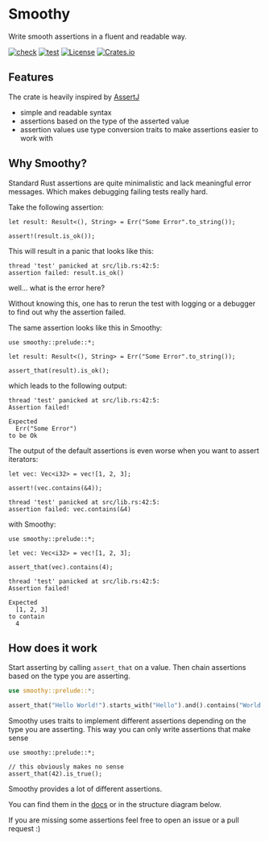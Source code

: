 # Smoothy

Write smooth assertions in a fluent and readable way.

[![check](https://github.com/open-schnick/Smoothy/actions/workflows/check.yml/badge.svg)](https://github.com/open-schnick/Smoothy/actions/workflows/check.yml)
[![test](https://github.com/open-schnick/Smoothy/actions/workflows/test.yml/badge.svg)](https://github.com/open-schnick/Smoothy/actions/workflows/test.yml)
[![License](https://img.shields.io/crates/l/smoothy)](https://github.com/open-schnick/Smoothy/blob/master/LICENSE)
[![Crates.io](https://img.shields.io/crates/v/smoothy)](https://crates.io/crates/smoothy)

## Features

The crate is heavily inspired by [AssertJ](https://assertj.github.io/doc/)

- simple and readable syntax
- assertions based on the type of the asserted value
- assertion values use type conversion traits to make assertions easier to work with

## Why Smoothy?

Standard Rust assertions are quite minimalistic and lack meaningful error messages. Which makes debugging failing tests really hard.

Take the following assertion:

```rust, should_panic
let result: Result<(), String> = Err("Some Error".to_string());

assert!(result.is_ok());
```

This will result in a panic that looks like this:

```shell
thread 'test' panicked at src/lib.rs:42:5:
assertion failed: result.is_ok()
```

well... what is the error here?

Without knowing this, one has to rerun the test with logging or a debugger to find out why the assertion failed.

The same assertion looks like this in Smoothy:

```rust, should_panic
use smoothy::prelude::*;

let result: Result<(), String> = Err("Some Error".to_string());

assert_that(result).is_ok();
```

which leads to the following output:

```shell
thread 'test' panicked at src/lib.rs:42:5:
Assertion failed!

Expected
  Err("Some Error")
to be Ok
```

The output of the default assertions is even worse when you want to assert iterators:

```rust, should_panic
let vec: Vec<i32> = vec![1, 2, 3];

assert!(vec.contains(&4));
```

```shell
thread 'test' panicked at src/lib.rs:42:5:
assertion failed: vec.contains(&4)
```

with Smoothy:

```rust, should_panic
use smoothy::prelude::*;

let vec: Vec<i32> = vec![1, 2, 3];

assert_that(vec).contains(4);
```

```shell
thread 'test' panicked at src/lib.rs:42:5:
Assertion failed!

Expected
  [1, 2, 3]
to contain
  4
```

## How does it work

Start asserting by calling `assert_that` on a value.
Then chain assertions based on the type you are asserting.

```rust
use smoothy::prelude::*;

assert_that("Hello World!").starts_with("Hello").and().contains("World!");
```

Smoothy uses traits to implement different assertions depending on the type you are asserting. This way you can only write assertions that make sense

```rust, compile_fail
use smoothy::prelude::*;

// this obviously makes no sense
assert_that(42).is_true();
```

Smoothy provides a lot of different assertions.

You can find them in the [docs](https://docs.rs/smoothy/latest/smoothy/) or in the structure diagram below.

If you are missing some assertions feel free to open an issue or a pull request :)
